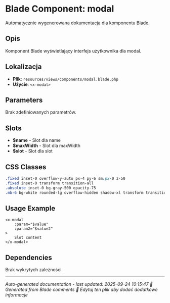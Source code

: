 # Blade Component: modal

Automatycznie wygenerowana dokumentacja dla komponentu Blade.

## Opis
Komponent Blade wyświetlający interfejs użytkownika dla modal.

## Lokalizacja
- **Plik**: `resources/views/components/modal.blade.php`
- **Użycie**: `<x-modal>`

## Parameters
Brak zdefiniowanych parametrów.

## Slots
- **$name** - Slot dla name
- **$maxWidth** - Slot dla maxWidth
- **$slot** - Slot dla slot

## CSS Classes
```css
.fixed inset-0 overflow-y-auto px-4 py-6 sm:px-0 z-50
.fixed inset-0 transform transition-all
.absolute inset-0 bg-gray-500 opacity-75
.mb-6 bg-white rounded-lg overflow-hidden shadow-xl transform transition-all sm:w-full {{ $maxWidth }} sm:mx-auto
```

## Usage Example
```blade
<x-modal
    :param="$value"
    :param2="$value2"
>
    Slot content
</x-modal>
```

## Dependencies
Brak wykrytych zależności.

---
*Auto-generated documentation - last updated: 2025-09-24 10:15:47*
*🤖 Generated from Blade comments*
*📝 Edytuj ten plik aby dodać dodatkowe informacje*
